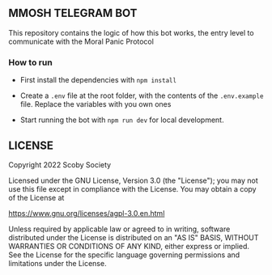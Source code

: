 ## MMOSH TELEGRAM BOT

This repository contains the logic of how this bot works, the entry level to communicate with the Moral Panic Protocol

### How to run

- First install the dependencies with `npm install`

- Create a `.env` file at the root folder, with the contents of the `.env.example` file. Replace the variables with you own ones

- Start running the bot with `npm run dev` for local development.

## LICENSE

Copyright 2022 Scoby Society

Licensed under the GNU License, Version 3.0 (the "License"); you may not use this file except in compliance with the License. You may obtain a copy of the License at

https://www.gnu.org/licenses/agpl-3.0.en.html

Unless required by applicable law or agreed to in writing, software distributed under the License is distributed on an "AS IS" BASIS, WITHOUT WARRANTIES OR CONDITIONS OF ANY KIND, either express or implied. See the License for the specific language governing permissions and limitations under the License.
